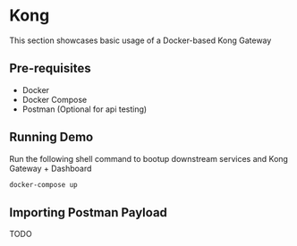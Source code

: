 # Kong

This section showcases basic usage of a Docker-based Kong Gateway

## Pre-requisites

- Docker
- Docker Compose
- Postman (Optional for api testing)

## Running Demo

Run the following shell command to bootup downstream services and Kong Gateway + Dashboard

```sh
docker-compose up
```

## Importing Postman Payload

TODO
